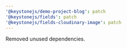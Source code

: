 ```yaml
---
'@keystonejs/demo-project-blog': patch
'@keystonejs/fields': patch
'@keystonejs/fields-cloudinary-image': patch
---
```


Removed unused dependencies.
